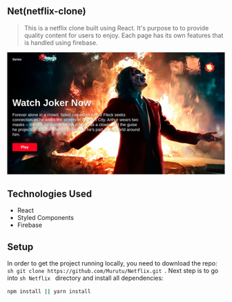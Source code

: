 ## Net(netflix-clone)

> This is a netflix clone built using React.
> It's purpose to to provide quality content for users to enjoy.
> Each page has its own features that is handled using firebase.

![](public/images/net.png)

## Technologies Used

- React
- Styled Components
- Firebase

## Setup

In order to get the project running locally, you need to download the repo:
`sh git clone https://github.com/Murutu/Netflix.git `.
Next step is to go into `sh Netflix ` directory and install all dependencies:

```sh
npm install || yarn install
```
